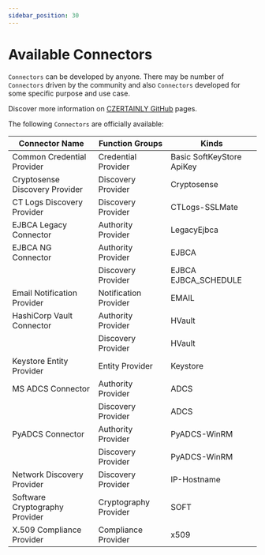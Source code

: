 ```yaml
---
sidebar_position: 30
---
```


# Available Connectors

`Connectors` can be developed by anyone. There may be number of `Connectors` driven by the community and also `Connectors` developed for some specific purpose and use case.

Discover more information on [CZERTAINLY GitHub](https://github.com/CZERTAINLY/CZERTAINLY) pages.

The following `Connectors` are officially available:

| Connector Name                 | Function Groups                                  | Kinds                                                                                                      |
|--------------------------------|--------------------------------------------------|------------------------------------------------------------------------------------------------------------|
| Common Credential Provider     | <span class="badge">Credential Provider</span>   | <span class="badge">Basic</span> <span class="badge">SoftKeyStore</span> <span class="badge">ApiKey</span> |
| Cryptosense Discovery Provider | <span class="badge">Discovery Provider</span>    | <span class="badge">Cryptosense</span>                                                                     |
| CT Logs Discovery Provider     | <span class="badge">Discovery Provider</span>    | <span class="badge">CTLogs-SSLMate</span>                                                                  |
| EJBCA Legacy Connector         | <span class="badge">Authority Provider</span>    | <span class="badge">LegacyEjbca</span>                                                                     |
| EJBCA NG Connector             | <span class="badge">Authority Provider</span>    | <span class="badge">EJBCA</span>                                                                           |
|                                | <span class="badge">Discovery Provider</span>    | <span class="badge">EJBCA</span> <span class="badge">EJBCA_SCHEDULE</span>                                 |
| Email Notification Provider    | <span class="badge">Notification Provider</span> | <span class="badge">EMAIL</span>                                                                           |
| HashiCorp Vault Connector      | <span class="badge">Authority Provider</span>    | <span class="badge">HVault</span>                                                                          |
|                                | <span class="badge">Discovery Provider</span>    | <span class="badge">HVault</span>                                                                          |
| Keystore Entity Provider       | <span class="badge">Entity Provider</span>       | <span class="badge">Keystore</span>                                                                        |
| MS ADCS Connector              | <span class="badge">Authority Provider</span>    | <span class="badge">ADCS</span>                                                                            |
|                                | <span class="badge">Discovery Provider</span>    | <span class="badge">ADCS</span>                                                                            |
| PyADCS Connector               | <span class="badge">Authority Provider</span>    | <span class="badge">PyADCS-WinRM</span>                                                                    |
|                                | <span class="badge">Discovery Provider</span>    | <span class="badge">PyADCS-WinRM</span>                                                                    |
| Network Discovery Provider     | <span class="badge">Discovery Provider</span>    | <span class="badge">IP-Hostname</span>                                                                     |
| Software Cryptography Provider | <span class="badge">Cryptography Provider</span> | <span class="badge">SOFT</span>                                                                            |
| X.509 Compliance Provider      | <span class="badge">Compliance Provider</span>   | <span class="badge">x509</span>                                                                            |
